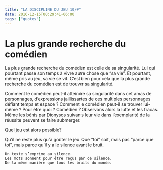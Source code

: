 ```yaml
---
title: "LA DISCIPLINE DU JEU 10/#"
date: 2016-12-15T00:29:41-06:00
tags: ["quotes"]
---
```



# La plus grande recherche du comédien

La plus grande recherche du comédien est celle de sa singularité.
Lui qui pourtant passe son temps à vivre autre chose que “sa vie”.
Et pourtant, même pris au jeu, sa vie se vit. C’est bien pour cela que la plus grande recherche du comédien est de trouver sa singularité.

Comment le comédien peut-il atteindre sa singularité dans cet amas de personnages, d’expressions jaillissantes de ces multiples personnages défiant temps et espace ?
Comment le comédien peut-il se trouver lui-même ?
Pour être quoi ? Comédien ?
Observons alors la lutte et les fracas. Même les bénis par Dionysos suivants leur vie dans l’exemplarité de la réussite peuvent se faire submerger.

Quel jeu est alors possible?

Qu’il ne reste plus qu'à goûter le jeu.
Que “toi” soit, mais pas “parce que toi", mais parce qu'il y a le silence avant le bruit.

    Un texte s’exprime au silence.
    Les mots sonnent pour être reçus par ce silence.
    De la même manière que tous les bruits du monde.
